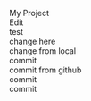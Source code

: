 My Project  
Edit  
test  
change here  
change from local  
commit  
commit from github  
commit  
commit  
